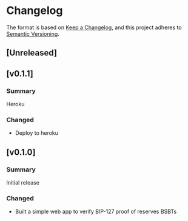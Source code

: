 # Changelog 

The format is based on [Keep a Changelog](https://keepachangelog.com/en/1.0.0/),
and this project adheres to [Semantic Versioning](https://semver.org/spec/v2.0.0.html).

## [Unreleased]

## [v0.1.1]

### Summary

Heroku

### Changed

- Deploy to heroku

## [v0.1.0]

### Summary

Initial release

### Changed

- Built a simple web app to verify BIP-127 proof of reserves BSBTs

